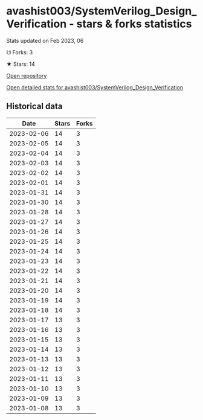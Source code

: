 # avashist003/SystemVerilog_Design_Verification - stars & forks statistics

Stats updated on Feb 2023, 06

☋ Forks: 3

★ Stars: 14

[Open repository](https://github.com/avashist003/SystemVerilog_Design_Verification)

[Open detailed stats for avashist003/SystemVerilog_Design_Verification](https://reviewgithub.com/rep/avashist003/SystemVerilog_Design_Verification)

## Historical data
| Date | Stars | Forks |
|------|-------|-------|
| 2023-02-06 | 14 | 3 | 
| 2023-02-05 | 14 | 3 | 
| 2023-02-04 | 14 | 3 | 
| 2023-02-03 | 14 | 3 | 
| 2023-02-02 | 14 | 3 | 
| 2023-02-01 | 14 | 3 | 
| 2023-01-31 | 14 | 3 | 
| 2023-01-30 | 14 | 3 | 
| 2023-01-28 | 14 | 3 | 
| 2023-01-27 | 14 | 3 | 
| 2023-01-26 | 14 | 3 | 
| 2023-01-25 | 14 | 3 | 
| 2023-01-24 | 14 | 3 | 
| 2023-01-23 | 14 | 3 | 
| 2023-01-22 | 14 | 3 | 
| 2023-01-21 | 14 | 3 | 
| 2023-01-20 | 14 | 3 | 
| 2023-01-19 | 14 | 3 | 
| 2023-01-18 | 14 | 3 | 
| 2023-01-17 | 13 | 3 | 
| 2023-01-16 | 13 | 3 | 
| 2023-01-15 | 13 | 3 | 
| 2023-01-14 | 13 | 3 | 
| 2023-01-13 | 13 | 3 | 
| 2023-01-12 | 13 | 3 | 
| 2023-01-11 | 13 | 3 | 
| 2023-01-10 | 13 | 3 | 
| 2023-01-09 | 13 | 3 | 
| 2023-01-08 | 13 | 3 | 

